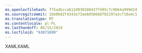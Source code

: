 ```yaml
---
ms.openlocfilehash: ff5adbcca612d030180437f495c7c9664a999d24
ms.sourcegitcommit: 1bb00d2f4343e73ae8d58668f02297a3cf10a4c1
ms.translationtype: MT
ms.contentlocale: pl-PL
ms.lasthandoff: 06/15/2019
ms.locfileid: "63871690"
---
```

<span data-ttu-id="04cea-101">XAML</span><span class="sxs-lookup"><span data-stu-id="04cea-101">XAML</span></span>